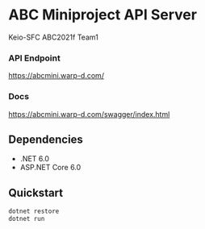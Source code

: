# ABC Miniproject API Server
Keio-SFC ABC2021f Team1

### API Endpoint
https://abcmini.warp-d.com/

### Docs
https://abcmini.warp-d.com/swagger/index.html

## Dependencies
- .NET 6.0
- ASP.NET Core 6.0

## Quickstart
```bash
dotnet restore
dotnet run
```
